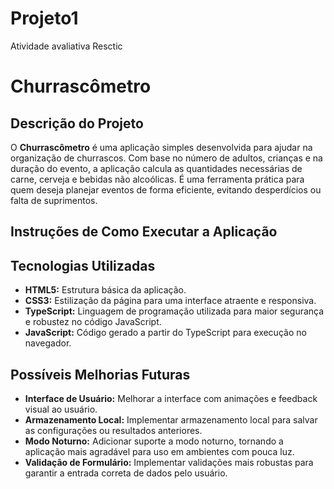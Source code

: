 # Projeto1
 Atividade avaliativa Resctic

# Churrascômetro

## Descrição do Projeto

O **Churrascômetro** é uma aplicação simples desenvolvida para ajudar na organização de churrascos. Com base no número de adultos, crianças e na duração do evento, a aplicação calcula as quantidades necessárias de carne, cerveja e bebidas não alcoólicas. É uma ferramenta prática para quem deseja planejar eventos de forma eficiente, evitando desperdícios ou falta de suprimentos.

## Instruções de Como Executar a Aplicação

## Tecnologias Utilizadas

- **HTML5:** Estrutura básica da aplicação.
- **CSS3:** Estilização da página para uma interface atraente e responsiva.
- **TypeScript:** Linguagem de programação utilizada para maior segurança e robustez no código JavaScript.
- **JavaScript:** Código gerado a partir do TypeScript para execução no navegador.

## Possíveis Melhorias Futuras

- **Interface de Usuário:** Melhorar a interface com animações e feedback visual ao usuário.
- **Armazenamento Local:** Implementar armazenamento local para salvar as configurações ou resultados anteriores.
- **Modo Noturno:** Adicionar suporte a modo noturno, tornando a aplicação mais agradável para uso em ambientes com pouca luz.
- **Validação de Formulário:** Implementar validações mais robustas para garantir a entrada correta de dados pelo usuário.
